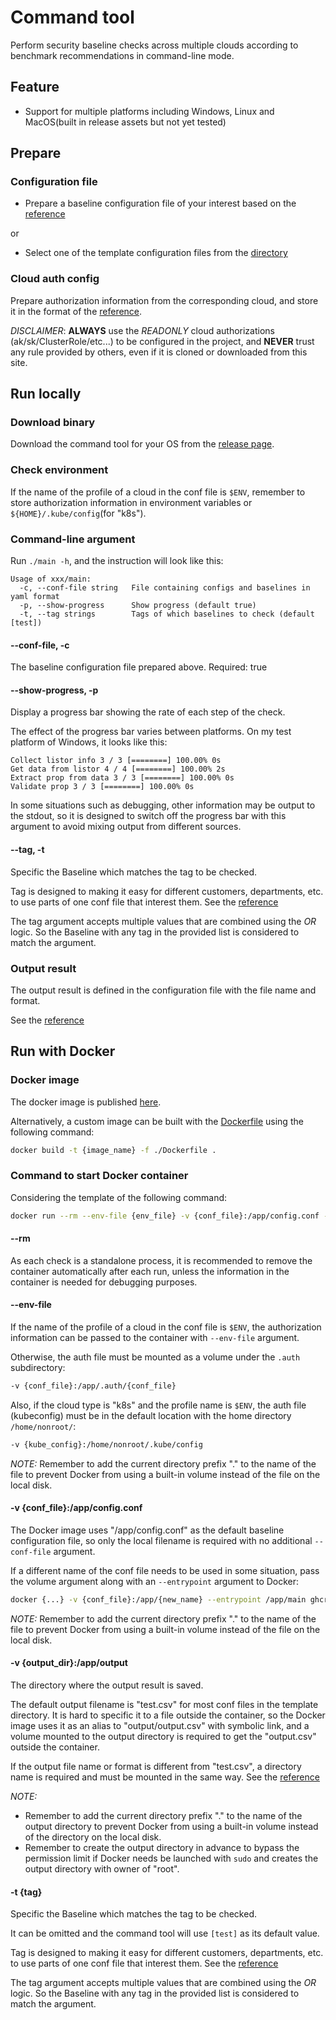 # Command tool

Perform security baseline checks across multiple clouds according to benchmark recommendations in command-line mode.

## Feature
* Support for multiple platforms including Windows, Linux and MacOS(built in release assets but not yet tested)

## Prepare
### Configuration file
* Prepare a baseline configuration file of your interest based on the [reference](Baseline.md)

or

* Select one of the template configuration files from the [directory](/template/)

### Cloud auth config
Prepare authorization information from the corresponding cloud, and store it in the format of the [reference](Auth.md).

*DISCLAIMER*:
**ALWAYS** use the *READONLY* cloud authorizations (ak/sk/ClusterRole/etc...) to be configured in the project,
and **NEVER** trust any rule provided by others, even if it is cloned or downloaded from this site.

## Run locally
### Download binary
Download the command tool for your OS from the [release page](https://github.com/S3Studio/cloud-bench-checker/releases).

### Check environment
If the name of the profile of a cloud in the conf file is `$ENV`,
remember to store authorization information in environment variables or `${HOME}/.kube/config`(for "k8s").

### Command-line argument
Run `./main -h`, and the instruction will look like this:
```
Usage of xxx/main:
  -c, --conf-file string   File containing configs and baselines in yaml format
  -p, --show-progress      Show progress (default true)
  -t, --tag strings        Tags of which baselines to check (default [test])
```

#### --conf-file, -c
The baseline configuration file prepared above. Required: true

#### --show-progress, -p
Display a progress bar showing the rate of each step of the check.

The effect of the progress bar varies between platforms.
On my test platform of Windows, it looks like this:
```
Collect listor info 3 / 3 [========] 100.00% 0s
Get data from listor 4 / 4 [========] 100.00% 2s 
Extract prop from data 3 / 3 [========] 100.00% 0s 
Validate prop 3 / 3 [========] 100.00% 0s
```

In some situations such as debugging, other information may be output to the stdout,
so it is designed to switch off the progress bar with this argument
to avoid mixing output from different sources.

#### --tag, -t
Specific the Baseline which matches the tag to be checked.

Tag is designed to making it easy for different customers, departments, etc.
to use parts of one conf file that interest them.
See the [reference](./Baseline.md#tag)

The tag argument accepts multiple values that are combined using the *OR* logic.
So the Baseline with any tag in the provided list is considered to match the argument.

### Output result
The output result is defined in the configuration file with the file name and format.

See the [reference](./Baseline.md#option)

## Run with Docker
### Docker image
The docker image is published [here](https://github.com/S3Studio/cloud-bench-checker/pkgs/container/cloud-bench-checker).

Alternatively, a custom image can be built with the [Dockerfile](/Dockerfile) using the following command:
```sh
docker build -t {image_name} -f ./Dockerfile .
```
### Command to start Docker container
Considering the template of the following command:
```sh
docker run --rm --env-file {env_file} -v {conf_file}:/app/config.conf -v {output_dir}:/app/output ghcr.io/s3studio/cloud-bench-checker:latest -t {tag}
```

#### --rm
As each check is a standalone process,
it is recommended to remove the container automatically after each run,
unless the information in the container is needed for debugging purposes.

#### --env-file
If the name of the profile of a cloud in the conf file is `$ENV`,
the authorization information can be passed to the container with `--env-file` argument.

Otherwise, the auth file must be mounted as a volume under the `.auth` subdirectory:
```sh
-v {conf_file}:/app/.auth/{conf_file}
```

Also, if the cloud type is "k8s" and the profile name is `$ENV`,
the auth file (kubeconfig) must be in the default location with the home directory `/home/nonroot/`:
```sh
-v {kube_config}:/home/nonroot/.kube/config
```

*NOTE:* Remember to add the current directory prefix "." to the name of the file
to prevent Docker from using a built-in volume instead of the file on the local disk.

#### -v {conf_file}:/app/config.conf
The Docker image uses "/app/config.conf" as the default baseline configuration file,
so only the local filename is required with no additional `--conf-file` argument.

If a different name of the conf file needs to be used in some situation,
pass the volume argument along with an `--entrypoint` argument to Docker:
```sh
docker {...} -v {conf_file}:/app/{new_name} --entrypoint /app/main ghcr.io/s3studio/cloud-bench-checker:latest -c {new_name} {...}
```

*NOTE:* Remember to add the current directory prefix "." to the name of the file
to prevent Docker from using a built-in volume instead of the file on the local disk.

#### -v {output_dir}:/app/output
The directory where the output result is saved.

The default output filename is "test.csv" for most conf files in the template directory.
It is hard to specific it to a file outside the container,
so the Docker image uses it as an alias to "output/output.csv" with symbolic link,
and a volume mounted to the output directory is required
to get the "output.csv" outside the container.

If the output file name or format is different from "test.csv",
a directory name is required and must be mounted in the same way.
See the [reference](./Baseline.md#option)

*NOTE:*
* Remember to add the current directory prefix "." to the name of the output directory
  to prevent Docker from using a built-in volume instead of the directory on the local disk.
* Remember to create the output directory in advance to bypass the permission limit
  if Docker needs be launched with `sudo` and creates the output directory with owner of "root".

#### -t {tag}
Specific the Baseline which matches the tag to be checked.

It can be omitted and the command tool will use `[test]` as its default value.

Tag is designed to making it easy for different customers, departments, etc.
to use parts of one conf file that interest them.
See the [reference](./Baseline.md#tag)

The tag argument accepts multiple values that are combined using the *OR* logic.
So the Baseline with any tag in the provided list is considered to match the argument.

